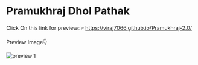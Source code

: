 # Pramukhraj Dhol Pathak
Click On this link for preview👉
https://viraj7066.github.io/Pramukhraj-2.0/




Preview Image👇

![preview 1](https://user-images.githubusercontent.com/123192491/227803248-baf85ff9-f395-48f9-a8a6-c0d52dd4e0f0.png)


